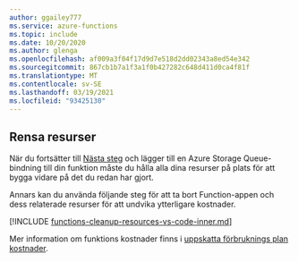 ```yaml
---
author: ggailey777
ms.service: azure-functions
ms.topic: include
ms.date: 10/20/2020
ms.author: glenga
ms.openlocfilehash: af009a3f04f17d9d7e518d2dd02343a8ed54e342
ms.sourcegitcommit: 867cb1b7a1f3a1f0b427282c648d411d0ca4f81f
ms.translationtype: MT
ms.contentlocale: sv-SE
ms.lasthandoff: 03/19/2021
ms.locfileid: "93425130"
---
```

## <a name="clean-up-resources"></a>Rensa resurser

När du fortsätter till [Nästa steg](#next-steps) och lägger till en Azure Storage Queue-bindning till din funktion måste du hålla alla dina resurser på plats för att bygga vidare på det du redan har gjort.

Annars kan du använda följande steg för att ta bort Function-appen och dess relaterade resurser för att undvika ytterligare kostnader.

[!INCLUDE [functions-cleanup-resources-vs-code-inner.md](functions-cleanup-resources-vs-code-inner.md)]

Mer information om funktions kostnader finns i [uppskatta förbruknings plan kostnader](../articles/azure-functions/functions-consumption-costs.md).